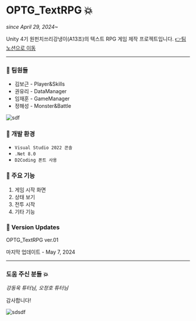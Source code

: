 # OPTG_TextRPG 💥


*since April 29, 2024~*


Unity 4기 원펀치쓰리강냉이(A13조)의 텍스트 RPG 게임 제작 프로젝트입니다. [👉팀 노션으로 이동](https://www.notion.so/teamsparta/b422366b32fd4bdeb05af099afaa868d,"노션")

---


### 🦷 팀원들
* 김보근 - Player&Skills
* 권유리 - DataManager
* 임재훈 - GameManager
* 정해성 - Monster&Battle


![sdf](https://github.com/limjh0222/OPTG_TextRPG/assets/167185915/ff7bc44c-609d-4510-ae25-7fa556ca1e20)


### 🦷 개발 환경
* ``Visual Studio 2022 콘솔``
* ``.Net 8.0``
* ``D2Coding 폰트 사용``


### 🦷 주요 기능
1. 게임 시작 화면
2. 상태 보기
3. 전투 시작
4. 기타 기능


### 🦷 Version Updates
OPTG_TextRPG ver.01


마지막 업데이트 - May 7, 2024


---


### 도움 주신 분들 💥
*강동욱 튜터님, 오정호 튜터님*


감사합니다!


![sdsdf](https://github.com/limjh0222/OPTG_TextRPG/assets/167185915/bd34043b-c807-456e-a973-53f065ebd3a7)
